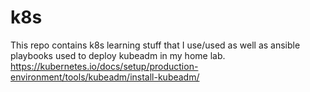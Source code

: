 # k8s

This repo contains k8s learning stuff that I use/used as well as ansible playbooks used to deploy kubeadm in my home lab.
https://kubernetes.io/docs/setup/production-environment/tools/kubeadm/install-kubeadm/

